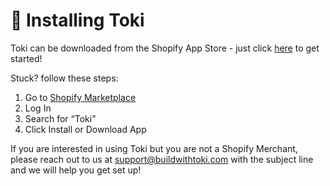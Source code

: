 # 🙌 Installing Toki

Toki can be downloaded from the Shopify App Store - just click [here](https://apps.shopify.com/toki-loyalty-rewards) to get started!

Stuck? follow these steps:

1. Go to [Shopify Marketplace](https://apps.shopify.com/)
2. Log In
3. Search for “Toki”
4. Click Install or Download App

If you are interested in using Toki but you are not a Shopify Merchant, please reach out to us at [support@buildwithtoki.com](mailto:support@buildwithtoki.com) with the subject line and we will help you get set up!

